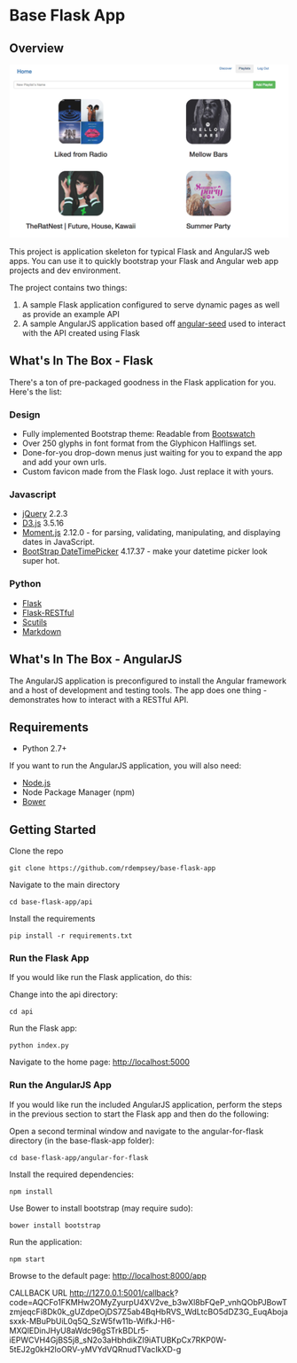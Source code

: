 # Base Flask App

## Overview

![Alt text](https://github.com/btholmes/PythonDevelpment/blob/master/MusicDiscoveryApp/ReadMeImages/Screen%20Shot%202017-04-20%20at%208.36.32%20AM.png?raw=true "Optional Title")

This project is application skeleton for typical Flask and AngularJS web apps. You can use it to quickly bootstrap your Flask and Angular web app projects and dev environment.

The project contains two things:

1. A sample Flask application configured to serve dynamic pages as well as provide an example API
2. A sample AngularJS application based off [angular-seed](https://github.com/angular/angular-seed) used to interact with the API created using Flask

## What's In The Box - Flask

There's a ton of pre-packaged goodness in the Flask application for you. Here's the list:

### Design

* Fully implemented Bootstrap theme: Readable from [Bootswatch](http://bootswatch.com/readable/)
* Over 250 glyphs in font format from the Glyphicon Halflings set.
* Done-for-you drop-down menus just waiting for you to expand the app and add your own urls.
* Custom favicon made from the Flask logo. Just replace it with yours.

### Javascript

* [jQuery](https://jquery.com/) 2.2.3
* [D3.js](https://d3js.org/) 3.5.16
* [Moment.js](http://momentjs.com/) 2.12.0 - for parsing, validating, manipulating, and displaying dates in JavaScript.
* [BootStrap DateTimePicker](https://github.com/Eonasdan/bootstrap-datetimepicker) 4.17.37 - make your datetime picker look super hot.

### Python

* [Flask](http://flask.pocoo.org/)
* [Flask-RESTful](http://flask-restful-cn.readthedocs.org/en/0.3.4/)
* [Scutils](https://github.com/istresearch/scrapy-cluster/tree/master/utils)
* [Markdown](https://pypi.python.org/pypi/Markdown)

## What's In The Box - AngularJS

The AngularJS application is preconfigured to install the Angular framework and a host of development and testing tools. The app does one thing - demonstrates how to interact with a RESTful API.

## Requirements

* Python 2.7+

If you want to run the AngularJS application, you will also need:

* [Node.js](https://nodejs.org/)
* Node Package Manager (npm)
* [Bower](http://bower.io/#install-bower)

## Getting Started

Clone the repo

    git clone https://github.com/rdempsey/base-flask-app

Navigate to the main directory

    cd base-flask-app/api

Install the requirements

    pip install -r requirements.txt


### Run the Flask App

If you would like run the Flask application, do this:

Change into the api directory:

    cd api

Run the Flask app:

    python index.py

Navigate to the home page: [http://localhost:5000](http://localhost:5000)

### Run the AngularJS App

If you would like run the included AngularJS application, perform the steps in the previous section to start the Flask app and then do the following:

Open a second terminal window and navigate to the angular-for-flask directory (in the base-flask-app folder):

    cd base-flask-app/angular-for-flask

Install the required dependencies:

    npm install

Use Bower to install bootstrap (may require sudo):

    bower install bootstrap

Run the application:

    npm start

Browse to the default page: [http://localhost:8000/app](http://localhost:8000/app)

CALLBACK URL
http://127.0.0.1:5001/callback?
code=AQCFo1FKMHw2OMyZyurpU4XV2ve_b3wXl8bFQeP_vnhQObPJBowTzmjeqcFi8Dk0k_gUZdpeOjDS7Z5ab4BqHbRVS_WdLtcBO5dDZ3G_EuqAbojasxxk-MBuPbUiL0q5Q_SzW5fw11b-WifkJ-H6-MXQlEDinJHyU8aWdc96gSTrkBDLr5-iEPWCVH4GjBS5j8_sN2o3aHbhdikZI9iATUBKpCx7RKP0W-5tEJ2g0kH2loORV-yMVYdVQRnudTVacIkXD-g
